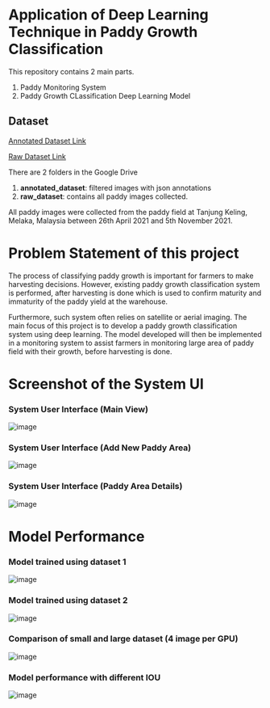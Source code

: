 # Application of Deep Learning Technique in Paddy Growth Classification
This repository contains 2 main parts.
1. Paddy Monitoring System
2. Paddy Growth CLassification Deep Learning Model

## Dataset
[Annotated Dataset Link](https://drive.google.com/drive/folders/179R-TmXyWHYqAnzQoYHvlBOA2y7-yRmh?usp=sharing)

[Raw Dataset Link](https://drive.google.com/drive/folders/1lCyH_PZ2LKDOxcen_Wc39hY-2W_aDgG_?usp=sharing)

There are 2 folders in the Google Drive 

1. **annotated_dataset**: filtered images with json annotations 
2. **raw_dataset**: contains all paddy images collected.

All paddy images were collected from the paddy field at Tanjung Keling, Melaka, Malaysia between 26th April 2021 and 5th November 2021.

# Problem Statement of this project
The process of classifying paddy growth is important for farmers to make harvesting decisions. However, existing paddy growth classification system is performed, after harvesting is done which is used to confirm maturity and immaturity of the paddy yield at the warehouse.  

Furthermore, such system often relies on satellite or aerial imaging. 
The main focus of this project is to develop a paddy growth classification system using deep learning. The model developed will then be implemented in a monitoring system to assist farmers in monitoring large area of paddy field with their growth, before harvesting is done.

# Screenshot of the System UI
### System User Interface (Main View)
![image](https://user-images.githubusercontent.com/83216707/159158252-fb6d3ec3-f2e4-4264-a298-c2f6ab30dbff.png)

### System User Interface (Add New Paddy Area)
![image](https://user-images.githubusercontent.com/83216707/159158303-93b8d341-cfe5-41af-b185-56cecf22003f.png)

### System User Interface (Paddy Area Details)
![image](https://user-images.githubusercontent.com/83216707/159158346-021b3991-40bd-49c2-94ac-d62eff44d6ca.png)

# Model Performance
### Model trained using dataset 1
![image](https://user-images.githubusercontent.com/83216707/159159198-74655759-97ff-4ae9-a187-8d726e303dfd.png)

### Model trained using dataset 2
![image](https://user-images.githubusercontent.com/83216707/159159228-b057dff0-b5b8-4d4e-b8d3-57a39684764d.png)

### Comparison of small and large dataset (4 image per GPU)
![image](https://user-images.githubusercontent.com/83216707/159159250-d6d26dbe-f87e-4402-9352-44b5e76165f8.png)

### Model performance with different IOU
![image](https://user-images.githubusercontent.com/83216707/159159285-b259545d-515e-4ce4-a409-a36f74f0fae6.png)

